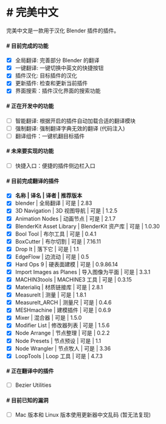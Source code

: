 # # 完美中文
完美中文是一款用于汉化 Blender 插件的插件。
#### # 目前完成的功能
- [x] 全局翻译: 完善部分 Blender 的翻译
- [x] 一键翻译: 一键切换中英文的快捷按钮
- [x] 插件汉化: 目标插件的汉化
- [x] 更新插件: 检查和更新当前插件
- [x] 界面搜索：插件汉化界面的搜索功能
#### # 正在开发中的功能
- [ ] 智能翻译: 根据开启的插件自动加载合适的翻译模块
- [ ] 强制翻译: 强制翻译字典无效的翻译 (代码注入)
- [ ] 翻译组件：一键机翻目标插件
#### # 未来要实现的功能
- [ ] 快捷入口：便捷的插件侧边栏入口
#### # 目前完成翻译的插件
- [x] **名称                     | 译名              | 译者 | 推荐版本**
- [x]   blender                  | 全局翻译          | 可是 | 2.83
- [x]   3D Navigation            | 3D 视图导航       | 可是 | 1.2.5
- [x]   Animation Nodes          | 动画节点          | 可是 | 2.1.7
- [x]   BlenderKit Asset Library | BlenderKit 资产库 | 可是 | 1.0.30
- [x]   Bool Tool                | 布尔工具          | 可是 | 0.4.1
- [x]   BoxCutter                | 布尔切割          | 可是 | 7.16.11
- [x]   Drop It                  | 落下它            | 可是 | 1.1
- [x]   EdgeFlow                 | 边流动            | 可是 | 0.5
- [x]   Hard Ops 9               | 硬表面建模        | 可是 | 0.9.86.14
- [x]   Import Images as Planes  | 导入图像为平面    | 可是 | 3.3.1
- [x]   MACHIN3tools             | MACHINE3 工具     | 可是 | 0.3.15
- [x]   Materialiq               | 材质链接库        | 可是 | 2.8.1
- [x]   MeasureIt                | 测量              | 可是 | 1.8.1
- [x]   MeasureIt_ARCH           | 测量尺            | 可是 | 0.4.6
- [x]   MESHmachine              | 建模插件          | 可是 | 0.6.9
- [x]   Mixer                    | 混合器            | 可是 | 1.5.0
- [x]   Modifier List            | 修改器列表        | 可是 | 1.5.6
- [x]   Node Arrange             | 节点整理          | 可是 | 0.2.2
- [x]   Node Presets             | 节点预设          | 可是 | 1.1
- [x]   Node Wrangler            | 节点牧人          | 可是 | 3.36
- [x]   LoopTools                | Loop 工具         | 可是 | 4.7.3
#### # 正在翻译中的插件
- [ ] Bezier Utilities
#### # 目前已知的漏洞
- [ ] Mac 版本和 Linux 版本使用更新器中文乱码 (暂无法复现)
